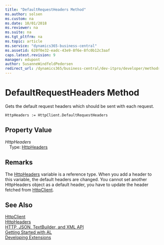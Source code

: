 ```yaml
---
title: "DefaultRequestHeaders Method"
ms.author: solsen
ms.custom: na
ms.date: 10/01/2018
ms.reviewer: na
ms.suite: na
ms.tgt_pltfrm: na
ms.topic: article
ms.service: "dynamics365-business-central"
ms.assetid: 620f0e32-eadc-43e9-8f6e-8fc0b12c3aaf
caps.latest.revision: 9
manager: edupont
author: SusanneWindfeldPedersen
redirect_url: /dynamics365/business-central/dev-itpro/developer/methods-auto/library
---
```


 

# DefaultRequestHeaders Method
Gets the default request headers which should be sent with each request.

```
HttpHeaders := HttpClient.DefaultRequestHeaders
```

## Property Value
*HttpHeaders*  
&emsp;Type: [HttpHeaders](httpheaders-class.md)

## Remarks
The [HttpHeaders](httpheaders-class.md) variable is a reference type. When you add a header to this variable, the default headers are changed.
You cannot set another HttpHeaders object as a default header, you have to update the header fetched from [HttpClient](httpclient-class.md).

## See Also
[HttpClient](httpclient-class.md)  
[HttpHeaders](httpheaders-class.md)  
[HTTP, JSON, TextBuilder, and XML API](../devenv-restapi-overview.md)  
[Getting Started with AL](../devenv-get-started.md)  
[Developing Extensions](../devenv-dev-overview.md)  
